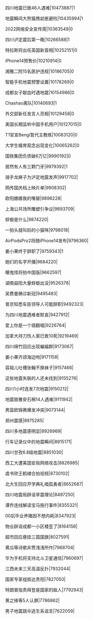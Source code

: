 四川地震已致46人遇难|10473887|1

地震瞬间大熊猫携幼崽避险|10435994|1

2022网络安全宣传周|10363549|0

四川泸定震后第一晚|10266588|1

特拉斯将出任英国新首相|10252151|0

iPhone14预售价|10210914|0

湘雅二院15名医护违规|10186705|0

智能手机地震预警设置|10178269|0

成都女子献血时遇地震|10154986|0

Chashao离队|10140693|1

外交部新任发言人亮相|10129458|0

美国长期监听中国手机用户|10127015|0

T1官宣Bengi暂代主教练|10083120|0

大学生婚育观念出现变化|10065262|0

国铁集团负债破6万亿|9990192|0

居然有人有三颗门牙|9979392|1

骑手龙麻子为泸定地震发声|9917702|

网传国庆档上映片单|9908302|

欧阳娜娜我的嘴替|9896228|

上海公共场所雕塑引争议|9893709|

蜉蝣是什么|9874220|

一拍头就叫妈的小猫咪|9798018|

AirPodsPro2将随iPhone14发布|9796360|

姜小果终于辞职了|9759343|1

她们的名字开播|9684220|

曝鬼怪将拍中国版|9662597|

湖南益阳大量蜉蝣出没|9526378|

吴费曼确诊新冠|9495483|

普京知悉车臣领导人可能辞职|9492323|

为四川地震遇难者默哀|9427912|

爱上你是一个错翻唱|9226764|

加拿大持刀伤人案已致10死|9219469|

四川绵竹回应出现蝙蝠群|9173067|

姜小果齐颂海边吻|9171158|

容祖儿吐槽张翰不换袜子|9157466|

这些地震失联的人还未找到|9155276|

四川1小时连发7次地震|9150212|

地震致雅安石棉14人遇难|9111942|

男篮欧锦赛爆发冲突|9073144|

郑州震感|8975285|

四川多地震感明显|8926969|

行车记录仪中的地震瞬间|8915171|

四川甘孜6.8级地震|8851030|

西工大遭美国安局网络攻击|8826985|

虞书欣王鹤棣合拍视频|8730102|

北大生回应开学典礼唱孤勇者|8652687|

四川地震局辟谣旱震理论|8497250|

谭乔连线解读宝马拖行事件|8355321|

00后毕业养猪因不想内耗|8347923|

物业辟谣成都一小区楼歪了|8164156|

超市回应悬挂三国国旗|8027591|

黄瓜等诗歌非贾浅浅所作|7968704|

华为手机将支持北斗卫星通信|7960697|

江西未来三天高温反扑|7932044|

国家专家组抵达贵阳|7827050|

特朗普指责拜登是国家的敌人|7792943|

黄之锋等5人认罪|7786862|

男子地震跳伞逃生系谣言|7622059|

